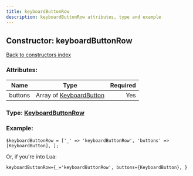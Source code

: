 ```yaml
---
title: keyboardButtonRow
description: keyboardButtonRow attributes, type and example
---
```

## Constructor: keyboardButtonRow  
[Back to constructors index](index.md)



### Attributes:

| Name     |    Type       | Required |
|----------|:-------------:|---------:|
|buttons|Array of [KeyboardButton](../types/KeyboardButton.md) | Yes|



### Type: [KeyboardButtonRow](../types/KeyboardButtonRow.md)


### Example:

```
$keyboardButtonRow = ['_' => 'keyboardButtonRow', 'buttons' => [KeyboardButton], ];
```  

Or, if you're into Lua:  


```
keyboardButtonRow={_='keyboardButtonRow', buttons={KeyboardButton}, }

```


